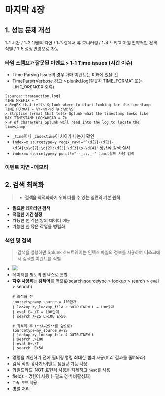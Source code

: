 # 마지막 4장

## 1. 성능 문제 개선
 1-1 시간 / 1-2 이벤트 지연 / 1-3 인덱서 큐 모니터링 / 1-4 느리고 자원 집약적인 검색 식별 / 1-5 설정 변경으로 가능

### 타임 스탬프가 잘못된 이벤트 > 1-1 Time issues (시간 이슈)

- Time Parsing Issue의 경우 아마 이벤트는 미래에 있을 것
- TimeParserVerbose 경고 > plunkd.log(잘못된 TIME_FORMAT 또는 LINE_BREAKER 오류)
```
[source::transaction.log]
TIME PREFIX = ^
> RegEX that tells Splunk where to start looking for the timestamp
TIME FORMAT = %Y-%m-%d %H:%M:%S
> Strptime format that tells Splunk what the timestamp looks like
MAX_TIMESTAMP_LOOKAHEAD = 70
> # of characters Splunk will read into the log to locate the timestamp
```
- `_time`이나 `_indextime`이 차이가 나는지 확인
- `index=x sourcetype=y regex_raw!="^\d{2}-\d{2}-\d{4}\s\d{2}:\d{2}:\d{2}.\d{3}\s-\d{4}"` 정규식 검색 실시
- `index=x sourcetype=y punct!="--_::._-" punct필드 사용 검색`

### 이벤트 지연 - 메모리

## 2. 검색 최적화
> - **검색을 최적화하기 위해 따를 수 있는 일련의 기본 원칙**
  - **필요한 데이터만 검색**
  - **적절한 기간 설정**
  - 가능한 한 적은 양의 데이터 이동
  - 가능한 한 많은 작업을 병렬화

### 색인 및 검색
> 검색을 실행하면 Splunk 소프트웨어는 인덱스 파일의 정보를 사용하여 **디스크**에서 검색할 이벤트를 식별
- ![](https://oss-lab.notion.site/image/https%3A%2F%2Fs3-us-west-2.amazonaws.com%2Fsecure.notion-static.com%2F91a166eb-5a46-479b-b5c5-0ff307db9898%2FUntitled.png?table=block&id=8c88762e-fda1-4760-be8c-08b4f98ce194&spaceId=d2bd6b0b-0904-438c-94d0-0c936ece43d0&width=1210&userId=&cache=v2)
- 데이터를 별도의 인덱스로 분할
- **자주 사용하는 검색어**를 앞으로(search sourcetype > lookup > search > eval > search)
  ```
  # 최적화 전
  sourcetype=my_source = 100만개
  | lookup my_lookup_file D OUTPUTNEW L = 100만개
  | eval E=L/T = 100만개
  | search A=25 L>100 E>50
  ```
  ```
  # 최적화 후 (**A=25**를 앞으로)
  sourcetype=my_source A=25
  | lookup my_lookup_file D OUTPUTNEW L
  | search L>100
  | eval E=L/T 
  | search  E>50
  ```
- 명령을 계산하기 전에 필터링 명령 최대한 빨리 사용(미리 결과를 줄여놔라)
- 검색 작업 검사기/이벤트 샘플링 기능 사용
- 와일드카드, NOT 표현식 사용을 자제하고 `head`를 사용
- fields `-` 명령어 사용 (=필드 검색 비활성화)
- `고속 모드` 사용
- 병렬 처리
